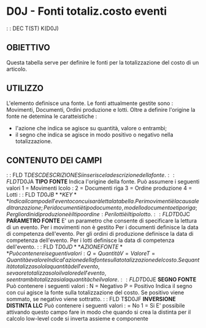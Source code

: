 # D0J - Fonti totaliz.costo eventi
 :  : DEC T(ST) K(D0J)
## OBIETTIVO
Questa tabella serve per definire le fonti per la totalizzazione del costo di un articolo.
## UTILIZZO
L'elemento definisce una fonte.
Le fonti attualmente gestite sono :  Movimenti, Documenti, Ordini produzione e lotti.
Oltre a definire l'origine la fonte ne detemina le caratteistiche : 
* l'azione che indica se agisce su quantità, valore o entrambi;
* il segno che indica se agisce in modo positivo o negativo nella totalizzazione.
## CONTENUTO DEI CAMPI
 :  : FLD T$DESC DESCRIZIONE
Si inserisce la descrizione della fonte.
 :  : FLD T$D0JA **TIPO FONTE**
Indica l'origine della fonte.
Può assumere i seguenti valori
1 = Movimenti                                                          lcolo : 
2 = Documenti riga
3 = Ordine produzione
4 = Lotti
 :  : FLD T$D0JB **KEY**
Indica il campo dell'evento con cui sarà letta la tabella.
Per i movimenti è la causale di tranzazione;
Per i documenti è tipo documento, modello documento e tipo riga;
Per gli ordini di produzione è il tipo ordine : 
Per i lotti è il tipo lotto.
 :  : FLD T$D0JC **PARAMETRO FONTE**
E' un parametro che consente di specificare la lettura di un evento.
Per i movimenti non è gestito
Per i documenti definisce la data di competenza dell'evento.
Per gli ordini di produzione definisce la data di competenza dell'evento.
Per i lotti definisce la data di competenza dell'evento.
 :  : FLD T$D0JD **AZIONE FONTE**
Può contenere i seguenti valori : 
Q = Quantità
V = Valore
T = Quantità e valore
Indica l'azione della fonte sulla totalizzazione del costo.
Se quantità totalizza solo la quantità dell'evento, se vaore totalizza solo il valore dell'evento, se entrambi totalizza sia la quantità che il valore.
 :  : FLD T$D0JE **SEGNO FONTE**
Può contenere i seguenti valori : 
N = Negativo
P = Positivo
Indica il segno con cui agisce la fonte sulla totalizzazione del costo.
Se positivo viene sommato, se negativo viene sottratto.
 :  : FLD T$D0JF **INVERSIONE DISTINTA LLC**
Può contenere i seguenti valori : 
  = No
1 = Si
E' possibile attivando questo campo fare in modo che quando si crea
la distinta per il calcolo low-level code si inverta assieme e componente
